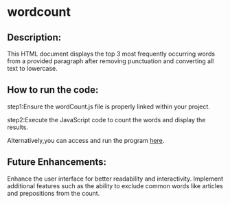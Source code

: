 # wordcount

## Description:

This HTML document displays the top 3 most frequently occurring words from a provided paragraph after removing punctuation and converting all text to lowercase.

## How to run the code:

step1:Ensure the wordCount.js file is properly linked within your project.

step2:Execute the JavaScript code to count the words and display the results.

Alternatively,you can access and run the program [here](https://prakashkumarmca23.github.io/wordcount/).

## Future Enhancements:

Enhance the user interface for better readability and interactivity.
Implement additional features such as the ability to exclude common words like articles and prepositions from the count.

